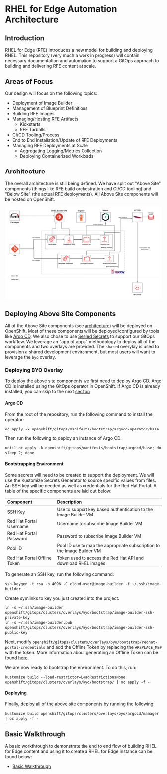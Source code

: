 # RHEL for Edge Automation Architecture

## Introduction

RHEL for Edge (RFE) introduces a new model for building and deploying RHEL. This repository (very much a work in progress) will contain necessary documentation and automation to support a GitOps approach to building and delivering RFE content at scale.

## Areas of Focus

Our design will focus on the following topics:

* Deployment of Image Builder
* Management of Blueprint Definitions
* Building RFE Images
* Managing/Hosting RFE Artifacts
  * Kickstarts
  * RFE Tarballs
* CI/CD Tooling/Process
* End to End Installation/Update of RFE Deployments
* Managing RFE Deployments at Scale
  * Aggregating Logging/Metrics Collection
  * Deploying Containerized Workloads

## Architecture

The overall architecture is still being defined. We have split out "Above Site" components (things like RFE build orchestration and CI/CD tooling) and "Below Site" (the actual RFE deployments). All Above Site components will be hosted on OpenShift.

![Overall Architecture](/images/overall-architecture.png)

## Deploying Above Site Components

All of the Above Site components (see [architecture](#architecture)) will be deployed on OpenShift. Most of these components will be deployed/configured by tools like [Argo CD](https://argoproj.github.io/argo-cd/).
We also chose to use [Sealed Secrets](https://github.com/bitnami-labs/sealed-secrets) to support our GitOps workflow. We leverage an "app of apps" methodology to deploy all of the components and two overlays are provided. The `shared` overylay is used to provision a shared development environment, but most users will want to leverage the `byo` overlay.

### Deploying BYO Overlay

To deploy the above site components we first need to deploy Argo CD. Argo CD is installed using the GitOps operator in OpenShift. If Argo CD is already installed, you can skip to the next [section](#bootstrapping-environment)

#### Argo CD

From the root of the repository, run the following command to install the operator:

```shell
oc apply -k openshift/gitops/manifests/bootstrap/argocd-operator/base
```

Then run the following to deploy an instance of Argo CD.

```shell
until oc apply -k openshift/gitops/manifests/bootstrap/argocd/base; do sleep 2; done
```

#### Bootstrapping Environment

Some secrets will need to be created to support the deployment. We will use the Kustomize Secrets Generator to source specific values from files. An SSH key will be needed as well as credentials for the Red Hat Portal. A table of the specific components are laid out below:

| Component                    | Description                                                             |
|:-----------------------------|:------------------------------------------------------------------------|
| SSH Key                      | Use to support key based authentication to the Image Builder VM         |
| Red Hat Portal Username      | Username to subscribe Image Builder VM                                  |
| Red Hat Portal Password      | Password to subscribe Image Builder VM                                  |
| Pool ID                      | Pool ID use to map the appropriate subscription to the Image Builder VM |
| Red Hat Portal Offline Token | Token used to access the Red Hat API and download RHEL images           |

To generate an SSH key, run the following command:

```shell
ssh-keygen -t rsa -b 4096 -C cloud-user@image-builder -f ~/.ssh/image-builder
```

Create symlinks to key you just created into the project:

```shell
ln -s ~/.ssh/image-builder openshift/gitops/clusters/overlays/byo/bootstrap/image-builder-ssh-private-key
ln -s ~/.ssh/image-builder.pub openshift/gitops/clusters/overlays/byo/bootstrap/image-builder-ssh-public-key
```

Next, modify `openshift/gitops/clusters/overlays/byo/bootstrap/redhat-portal-credentials` and add the Offline Token by replacing the `#REPLACE_ME#` with the token. More information about generating an Offline Token can be found [here](https://access.redhat.com/articles/3626371).

We are now ready to bootstrap the environment. To do this, run:

```shell
kustomize build --load-restrictor=LoadRestrictionsNone openshift/gitops/clusters/overlays/byo/bootstrap/ | oc apply -f -
```

#### Deploying

Finally, deploy all of the above site components by running the following:

```shell
kustomize build openshift/gitops/clusters/overlays/byo/argocd/manager | oc apply -f -
```

## Basic Walkthrough

A basic workthrough to demonstrate the end to end flow of building RHEL for Edge content and using it to create a RHEL for Edge instance can be found below:

* [Basic Walkthrough](docs/basic-walkthrough.md)
